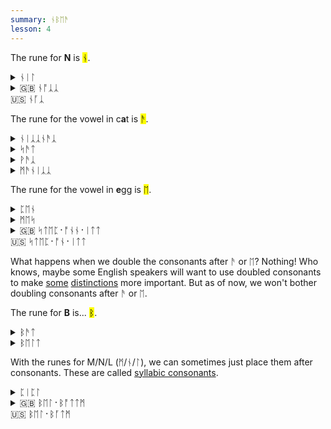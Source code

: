 ```yaml
---
summary: ᚾᛒᛖᚫ
lesson: 4
---
```


The rune for <strong>N</strong> is <mark>ᚾ</mark>.

<details>
    <summary>ᚾᛁᛚ</summary>
    <p>kneel / Neal</p>
</details>

<details>
    <summary>🇬🇧 ᚾᚩᛣᛣ<br>🇺🇸 ᚾᚪᛣ</summary>
    <p>nock</p>
</details>

The rune for the vowel in c<strong>a</strong>t is <mark>ᚫ</mark>.

<details>
    <summary>ᚾᛁᛣᛣᚾᚫᛣ</summary>
    <p>nicknack</p>
</details>

<details>
    <summary>ᛋᚫᛏ</summary>
    <p>sat</p>
</details>

<details>
    <summary>ᚹᚫᛣ</summary>
    <p>whack</p>
</details>

<details>
    <summary>ᛗᚫᚾᛁᛣᛣ</summary>
    <p>manic</p>
</details>

The rune for the vowel in <strong>e</strong>gg is <mark>ᛖ</mark>.

<details>
    <summary>ᛈᛖᚾ</summary>
    <p>pen</p>
</details>

<details>
    <summary>ᛗᛖᛋ</summary>
    <p>mess</p>
</details>

<details>
    <summary>🇬🇧 ᛋᛏᛖᛈ᛫ᚩᚾᚾ᛫ᛁᛏᛏ<br>🇺🇸 ᛋᛏᛖᛈ᛫ᚩᚾ᛫ᛁᛏᛏ</summary>
    <p>step on it</p>
</details>

What happens when we double the consonants after ᚫ or ᛖ? Nothing! Who knows, maybe some English speakers will want to use doubled consonants to make [some](https://en.wikipedia.org/wiki/Pronunciation_of_English_%E2%9F%A8a%E2%9F%A9#Bad%E2%80%93lad_split) [distinctions](https://en.wikipedia.org/wiki//%C3%A6/_raising) more important. But as of now, we won't bother doubling consonants after ᚫ or ᛖ.

The rune for <strong>B</strong> is... <mark>ᛒ</mark>.

<details>
    <summary>ᛒᚫᛏ</summary>
    <p>bat</p>
</details>

<details>
    <summary>ᛒᛖᛚᛏ</summary>
    <p>belt</p>
</details>

With the runes for M/N/L (ᛗ/ᚾ/ᛚ), we can sometimes just place them after consonants. These are called [syllabic consonants](https://en.wikipedia.org/wiki/Stress_and_vowel_reduction_in_English#Syllabic_consonants).

<details>
    <summary>ᛈᛁᛈᛚ</summary>
    <p>people</p>
</details>

<details>
    <summary>🇬🇧 ᛒᛖᛚ᛫ᛒᚩᛏᛏᛗ <br>🇺🇸 ᛒᛖᛚ᛫ᛒᚪᛏᛗ</summary>
    <p>bell bottom</p>
</details>
